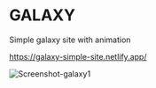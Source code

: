 # GALAXY

Simple galaxy site with animation

https://galaxy-simple-site.netlify.app/

![Screenshot-galaxy1](https://github.com/MastooraTurkmen/Galaxy/assets/132576850/d5f96c0a-a2d5-4f70-87d0-dcd5ad1b06ed)

